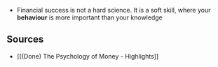 - Financial success is not a hard science. It is a soft skill, where your **behaviour** is more important than your knowledge

## Sources
- [[(Done) The Psychology of Money - Highlights]]